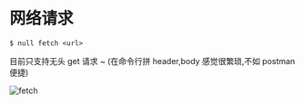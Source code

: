 # 网络请求

```shell
$ null fetch <url>
```

目前只支持无头 get 请求 ~ (在命令行拼 header,body 感觉很繁琐,不如 postman 便捷)

![fetch](/fetch.gif)
